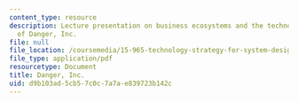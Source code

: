 ```yaml
---
content_type: resource
description: Lecture presentation on business ecosystems and the technology strategy
  of Danger, Inc.
file: null
file_location: /coursemedia/15-965-technology-strategy-for-system-design-and-management-spring-2009/d9b103ad5cb57c0c7a7ae839723b142c_MIT15_965S09_Lec11.pdf
file_type: application/pdf
resourcetype: Document
title: Danger, Inc.
uid: d9b103ad-5cb5-7c0c-7a7a-e839723b142c
---
```

